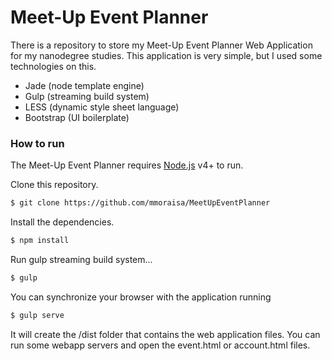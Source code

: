 # Meet-Up Event Planner

There is a repository to store my Meet-Up Event Planner Web Application for my nanodegree studies. This application is very simple, but I used some technologies on this.

  - Jade (node template engine)
  - Gulp (streaming build system)
  - LESS (dynamic style sheet language)
  - Bootstrap (UI boilerplate)

### How to run

The Meet-Up Event Planner requires [Node.js](https://nodejs.org/) v4+ to run.

Clone this repository.

```sh
$ git clone https://github.com/mmoraisa/MeetUpEventPlanner
```

Install the dependencies.

```sh
$ npm install
```

Run gulp streaming build system...

```sh
$ gulp
```

You can synchronize your browser with the application running
```sh
$ gulp serve
```

It will create the /dist folder that contains the web application files. You can run some webapp servers and open the event.html or account.html files.
